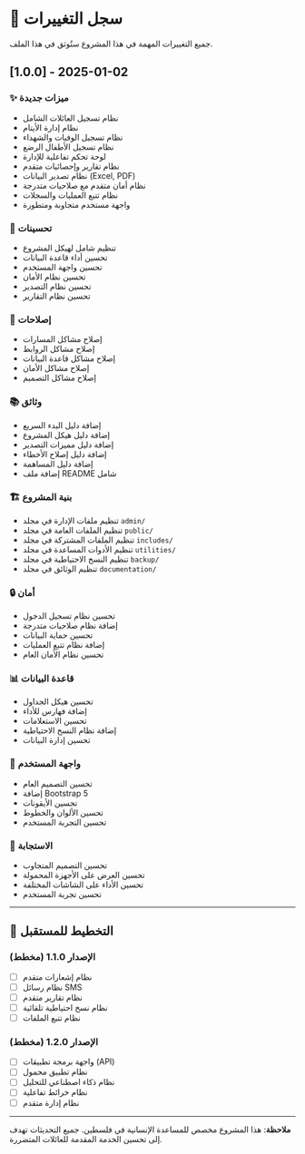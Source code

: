 # 📝 سجل التغييرات

جميع التغييرات المهمة في هذا المشروع ستُوثق في هذا الملف.

## [1.0.0] - 2025-01-02

### ✨ ميزات جديدة
- نظام تسجيل العائلات الشامل
- نظام إدارة الأيتام
- نظام تسجيل الوفيات والشهداء
- نظام تسجيل الأطفال الرضع
- لوحة تحكم تفاعلية للإدارة
- نظام تقارير وإحصائيات متقدم
- نظام تصدير البيانات (Excel, PDF)
- نظام أمان متقدم مع صلاحيات متدرجة
- نظام تتبع العمليات والسجلات
- واجهة مستخدم متجاوبة ومتطورة

### 🔧 تحسينات
- تنظيم شامل لهيكل المشروع
- تحسين أداء قاعدة البيانات
- تحسين واجهة المستخدم
- تحسين نظام الأمان
- تحسين نظام التصدير
- تحسين نظام التقارير

### 🐛 إصلاحات
- إصلاح مشاكل المسارات
- إصلاح مشاكل الروابط
- إصلاح مشاكل قاعدة البيانات
- إصلاح مشاكل الأمان
- إصلاح مشاكل التصميم

### 📚 وثائق
- إضافة دليل البدء السريع
- إضافة دليل هيكل المشروع
- إضافة دليل مميزات التصدير
- إضافة دليل إصلاح الأخطاء
- إضافة دليل المساهمة
- إضافة ملف README شامل

### 🏗️ بنية المشروع
- تنظيم ملفات الإدارة في مجلد `admin/`
- تنظيم الملفات العامة في مجلد `public/`
- تنظيم الملفات المشتركة في مجلد `includes/`
- تنظيم الأدوات المساعدة في مجلد `utilities/`
- تنظيم النسخ الاحتياطية في مجلد `backup/`
- تنظيم الوثائق في مجلد `documentation/`

### 🔒 أمان
- تحسين نظام تسجيل الدخول
- إضافة نظام صلاحيات متدرجة
- تحسين حماية البيانات
- إضافة نظام تتبع العمليات
- تحسين نظام الأمان العام

### 📊 قاعدة البيانات
- تحسين هيكل الجداول
- إضافة فهارس للأداء
- تحسين الاستعلامات
- إضافة نظام النسخ الاحتياطية
- تحسين إدارة البيانات

### 🎨 واجهة المستخدم
- تحسين التصميم العام
- إضافة Bootstrap 5
- تحسين الأيقونات
- تحسين الألوان والخطوط
- تحسين التجربة المستخدم

### 📱 الاستجابة
- تحسين التصميم المتجاوب
- تحسين العرض على الأجهزة المحمولة
- تحسين الأداء على الشاشات المختلفة
- تحسين تجربة المستخدم

---

## 📅 التخطيط للمستقبل

### الإصدار 1.1.0 (مخطط)
- [ ] نظام إشعارات متقدم
- [ ] نظام رسائل SMS
- [ ] نظام تقارير متقدم
- [ ] نظام نسخ احتياطية تلقائية
- [ ] نظام تتبع الملفات

### الإصدار 1.2.0 (مخطط)
- [ ] واجهة برمجة تطبيقات (API)
- [ ] نظام تطبيق محمول
- [ ] نظام ذكاء اصطناعي للتحليل
- [ ] نظام خرائط تفاعلية
- [ ] نظام إدارة متقدم

---

**ملاحظة**: هذا المشروع مخصص للمساعدة الإنسانية في فلسطين. جميع التحديثات تهدف إلى تحسين الخدمة المقدمة للعائلات المتضررة.

